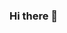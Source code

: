 ### Hi there 👋

<!--
**Indomite/Indomite** is a ✨ _special_ ✨ repository because its `README.md` (this file) appears on your GitHub profile.

Here are some ideas to get you started:

- 🔭 I’m currently working on JXNU
- 🌱 I’m currently learning web-front
- 👯 I’m looking to collaborate on Homyit
- 📫 How to reach me: Indomite@qq.com
- 😄 Pronouns: ...
- ⚡ Fun fact: learning is happy
-->
